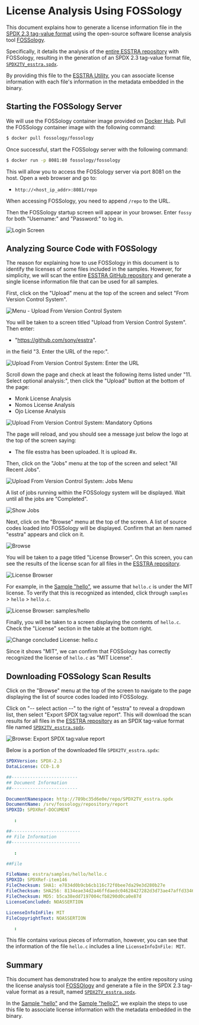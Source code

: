# License Analysis Using FOSSology

This document explains how to generate a license information file in the
[SPDX 2.3 tag-value format](https://spdx.github.io/spdx-spec/v2.3/)
using the open-source software license analysis tool
[FOSSology](https://github.com/fossology/fossology).

Specifically, it details the analysis of the
[entire ESSTRA repository](https://github.com/sony/esstra)
with FOSSology, resulting in the generation of an SPDX 2.3 tag-value format file,
[`SPDX2TV_esstra.spdx`](../output-examples/SPDX2TV_esstra.spdx).

By providing this file to the
[ESSTRA Utility](../../util/README.md),
you can associate license information with each file's information in the
metadata embedded in the binary.

## Starting the FOSSology Server

We will use the FOSSology container image provided on
[Docker Hub](https://hub.docker.com/).
Pull the FOSSology container image with the following command:

```sh
$ docker pull fossology/fossology
```

Once successful, start the FOSSology server with the following command:

```sh
$ docker run -p 8081:80 fossology/fossology
```

This will allow you to access the FOSSology server via port 8081 on the
host. Open a web browser and go to:

* `http://<host_ip_addr>:8081/repo`

When accessing FOSSology, you need to append `/repo` to the URL.

Then the FOSSology startup screen will appear in your browser. Enter `fossy` for
both "Username:" and "Password:" to log in.

![Login Screen](../assets/foss-01.png)

## Analyzing Source Code with FOSSology

The reason for explaining how to use FOSSology in this document is to identify
the licenses of some files included in the samples. However, for simplicity, we
will scan the entire [ESSTRA GitHub repository](https://github.com/sony/esstra)
and generate a single license information file that can be used for all samples.

First, click on the "Upload" menu at the top of the screen and select "From
Version Control System".

![Menu - Upload From Version Control System](../assets/foss-02.png)

You will be taken to a screen titled "Upload from Version Control System".
Then enter:

* "https://github.com/sony/esstra".

in the field "3. Enter the URL of the repo:".

![Upload From Version Control System: Enter the URL](../assets/foss-03.png)

Scroll down the page and check at least the following items listed under
"11. Select optional analysis:", then click the "Upload" button at the bottom
of the page:

* Monk License Analysis
* Nomos License Analysis
* Ojo License Analysis

![Upload From Version Control System: Mandatory Options](../assets/foss-04.png)

The page will reload, and you should see a message just below the logo at the
top of the screen saying:

* The file esstra has been uploaded. It is upload #x.

Then, click on the "Jobs" menu at the top of the screen and select "All Recent Jobs".

![Upload From Version Control System: Jobs Menu](../assets/foss-05.png)

A list of jobs running within the FOSSology system will be displayed. Wait
until all the jobs are "Completed".

![Show Jobs](../assets/foss-06.png)

Next, click on the "Browse" menu at the top of the screen. A list of source
codes loaded into FOSSology will be displayed. Confirm that an item named
"esstra" appears and click on it.

![Browse](../assets/foss-07.png)

You will be taken to a page titled "License Browser". On this screen, you can
see the results of the license scan for all files in the
[ESSTRA repository](https://github.com/sony/esstra).

![License Browser](../assets/foss-08.png)

For example, in the [Sample "hello"](./README.md), we assume that `hello.c` is
under the MIT license. To verify that this is recognized as intended, click
through `samples` > `hello` > `hello.c`.

![License Browser: samples/hello](../assets/foss-09.png)

Finally, you will be taken to a screen displaying the contents of
`hello.c`. Check the "License" section in the table at the bottom right.

![Change concluded License: hello.c](../assets/foss-10.png)

Since it shows "MIT", we can confirm that FOSSology has correctly recognized
the license of `hello.c` as "MIT License".

## Downloading FOSSology Scan Results

Click on the "Browse" menu at the top of the screen to navigate to the page
displaying the list of source codes loaded into FOSSology.

Click on "-- select action --" to the right of "esstra" to reveal a dropdown
list, then select "Export SPDX tag:value report". This will download the scan
results for all files in the
[ESSTRA repository](https://github.com/sony/esstra)
as an SPDX tag-value format file named
[`SPDX2TV_esstra.spdx`](../output-examples/SPDX2TV_esstra.spdx).

![Browse: Export SPDX tag:value report](../assets/foss-11.png)

Below is a portion of the downloaded file `SPDX2TV_esstra.spdx`:

```yaml
SPDXVersion: SPDX-2.3
DataLicense: CC0-1.0

##-------------------------
## Document Information
##-------------------------

DocumentNamespace: http://789bc35d6e0e/repo/SPDX2TV_esstra.spdx
DocumentName: /srv/fossology/repository/report
SPDXID: SPDXRef-DOCUMENT

   :

##--------------------------
## File Information
##--------------------------

   :

##File

FileName: esstra/samples/hello/hello.c
SPDXID: SPDXRef-item146
FileChecksum: SHA1: e7834d0b9cb6cb116c72f0bee7da29e3d280b27e
FileChecksum: SHA256: 8134eae34d2a46ffdaedc04628427282d3d73ae47affd33463111efc89fa5a96
FileChecksum: MD5: b5ca38edd7197004cfb8290d0ca0e87d
LicenseConcluded: NOASSERTION

LicenseInfoInFile: MIT
FileCopyrightText: NOASSERTION

   :

```

This file contains various pieces of information, however, you can see that the
information of the file `hello.c` includes a line `LicenseInfoInFile: MIT`.

## Summary

This document has demonstrated how to analyze the entire repository using the
license analysis tool
[FOSSOlogy](https://github.com/fossology/fossology)
and generate a file in the SPDX 2.3 tag-value format as a result, named
[`SPDX2TV_esstra.spdx`](../output-examples/SPDX2TV_esstra.spdx).

In the [Sample "hello"](./README.md) and the [Sample
"hello2"](../hello2/README.md), we explain the steps to use this file to
associate license information with the metadata embedded in the binary.
